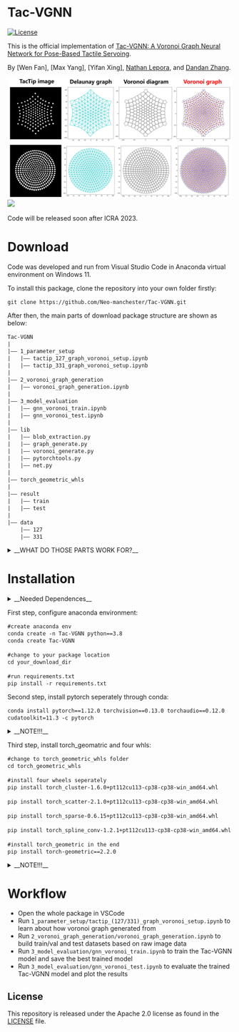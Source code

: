# Tac-VGNN

[![License](https://img.shields.io/badge/License-Apache_2.0-blue.svg)](https://opensource.org/licenses/Apache-2.0) 

This is the official implementation of [Tac-VGNN: A Voronoi Graph Neural Network for Pose-Based Tactile Servoing](https://sites.google.com/view/tac-vgnn/home).


By [Wen Fan], [Max Yang], [Yifan Xing], [Nathan Lepora](https://scholar.google.com/citations?hl=zh-CN&user=fb2WiJgAAAAJ), and [Dandan Zhang](https://scholar.google.com/citations?hl=zh-CN&user=233I39oAAAAJ).



![](https://github.com/Neo-manchester/Tac-VGNN/blob/main/README_IMG/voronoi_graph_generation.png)
![](https://github.com/Neo-manchester/Tac-VGNN/blob/main/README_IMG/vgnn_interpretability_crop.png)

 Code will be released soon after ICRA 2023.
 
 # Download
 
 Code was developed and run from Visual Studio Code in Anaconda virtual environment on Windows 11. 
 
 To install this package, clone the repository into your own folder firstly:
 
 ```
 git clone https://github.com/Neo-manchester/Tac-VGNN.git
 ```

After then, the main parts of download package structure are shown as below:

```
Tac-VGNN   
|
|—— 1_parameter_setup                                 
|   |—— tactip_127_graph_voronoi_setup.ipynb 
|   |—— tactip_331_graph_voronoi_setup.ipynb
|
|—— 2_voronoi_graph_generation
|   |—— voronoi_graph_generation.ipynb
|
|—— 3_model_evaluation
|   |—— gnn_voronoi_train.ipynb
|   |—— gnn_voronoi_test.ipynb
|
|—— lib
|   |—— blob_extraction.py
|   |—— graph_generate.py
|   |—— voronoi_generate.py
|   |—— pytorchtools.py
|   |—— net.py
|
|—— torch_geometric_whls
|
|—— result
|   |—— train
|   |—— test
|
|—— data
    |—— 127
    |—— 331
```

<details><summary> __WHAT DO THOSE PARTS WORK FOR?__ </summary>
<p>

* 1_parameter_setup/tactip_(127/331)_graph_voronoi_setup.ipynb ：detailed examples to show how parameters tuned. 
 
* 2_voronoi_graph_generation/voronoi_graph_generation.ipynb ：generation tutorial of voronoi graph dataset. 
 
* 3_model_evaluation/gnn_voronoi_(train/test).ipynb ：train and evaluation tutorials of Tac-VGNN model.
 
* lib ：function libraries used for upper three steps.
 
* torch_geometric_whls ：four whl files supporting for torch_geometric running.
 
* result/(train/test) ：folders for train/test materials, including train/val set, test set, best_train_model and plots.
 
* data/(127/331) ：raw image data for graph_voronoi_setup.ipynb and voronoi_graph_generation.ipynb.

</p>
</details>



# Installation

<details><summary> __Needed Dependences__ </summary>
<p>

```
python==3.8.0
numpy==1.24.1
scipy==1.10.1
torch==1.12.1
pandas==1.5.3
pytorch==1.12.0
torchvision==0.13.0
torchaudio==0.12.0
cudatoolkit==11.3.1
ipykernel==6.20.2
matplotlib==3.6.3
opencv_python==4.7.0.68
torch-geometric==2.2.0
torch-cluster==1.6.0
torch-scatter==2.1.0
torch-sparse==0.6.15
torch-spline-conv==1.2.1
```

</p>
</details>



First step, configure anaconda environment:

```shell
#create anaconda env
conda create -n Tac-VGNN python==3.8
conda create Tac-VGNN

#change to your package location
cd your_download_dir

#run requirements.txt
pip install -r requirements.txt
```

Second step, install pytorch seperately through conda:

```
conda install pytorch==1.12.0 torchvision==0.13.0 torchaudio==0.12.0 cudatoolkit=11.3 -c pytorch
```

<details><summary> __NOTE!!!__ </summary>
<p>
 
* Only install pytorch from official site https://pytorch.org/ 

* To fit your own OS and cuda, previous pytorch version found here https://pytorch.org/get-started/previous-versions/
 
* DO NOT use 'pip' to install pytorch instead of 'conda' to prevent negative influence for torch_geometric!!! 
 
   ref: https://stackoverflow.com/questions/73046416/torch-geometric-error-filenotfound-could-not-find-module-conda-envs

</p>
</details>

Third step, install torch_geomatric and four whls:

```shell
#change to torch_geometric_whls folder
cd torch_geometric_whls

#install four wheels seperately
pip install torch_cluster-1.6.0+pt112cu113-cp38-cp38-win_amd64.whl

pip install torch_scatter-2.1.0+pt112cu113-cp38-cp38-win_amd64.whl

pip install torch_sparse-0.6.15+pt112cu113-cp38-cp38-win_amd64.whl

pip install torch_spline_conv-1.2.1+pt112cu113-cp38-cp38-win_amd64.whl

#install torch_geometric in the end
pip install torch-geometric==2.2.0
```

<details><summary> __NOTE!!!__ </summary>
<p>
 
* Prefer to install torch_geometric from official site https://pytorch-geometric.readthedocs.io/en/latest/notes/installation.html 

* To fit your own OS and cuda, other torch_geometric whls found here https://pytorch-geometric.com/whl/
 
* DO NOT install torch_geometric BEFORE whls to prevent negative influence for torch_geometric!!! 
 

</p>
</details>




# Workflow

* Open the whole package in VSCode
* Run `1_parameter_setup/tactip_(127/331)_graph_voronoi_setup.ipynb` to learn about how voronoi graph generated from
* Run `2_voronoi_graph_generation/voronoi_graph_generation.ipynb` to build train/val and test datasets based on raw image data
* Run `3_model_evaluation/gnn_voronoi_train.ipynb` to train the Tac-VGNN model and save the best trained model
* Run `3_model_evaluation/gnn_voronoi_test.ipynb` to evaluate the trained Tac-VGNN model and plot the results



## License

This repository is released under the Apache 2.0 license as found in the [LICENSE](https://github.com/Neo-manchester/Tac-VGNN/blob/main/LICENSE) file.

